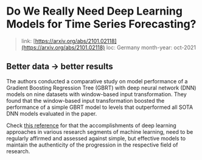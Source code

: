 # Do We Really Need Deep Learning Models for Time Series Forecasting?

> link: [https://arxiv.org/abs/2101.02118](https://arxiv.org/abs/2101.02118)
> loc: Germany
> month-year: oct-2021


## Better data -> better results

The authors conducted a comparative study on model performance of a Gradient Boosting Regression Tree (GBRT) with deep neural network (DNN) models on nine datasets with window-based input transformation. They found that the window-based input transformation boosted the performance of a simple GBRT model to levels that outperformed all SOTA DNN models evaluated in the paper. 

Check [this reference](https://arxiv.org/pdf/1907.06902.pdf) for that the accomplishments of deep learning approaches in various research segments of machine learning, need to be regularly affirmed and assessed against simple, but effective models to maintain the authenticity of the progression in the respective field of research. 

